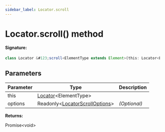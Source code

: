 ```yaml
---
sidebar_label: Locator.scroll
---
```


# Locator.scroll() method

#### Signature:

```typescript
class Locator &#123;scroll<ElementType extends Element>(this: Locator<ElementType>, options?: Readonly<LocatorScrollOptions>): Promise<void>;&#125;
```

## Parameters

| Parameter | Type                                                                        | Description  |
| --------- | --------------------------------------------------------------------------- | ------------ |
| this      | [Locator](./puppeteer.locator.md)&lt;ElementType&gt;                        |              |
| options   | Readonly&lt;[LocatorScrollOptions](./puppeteer.locatorscrolloptions.md)&gt; | _(Optional)_ |

**Returns:**

Promise&lt;void&gt;
